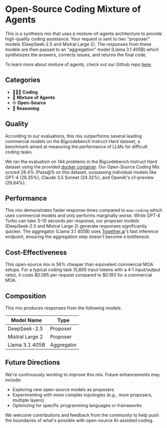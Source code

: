 # Open-Source Coding Mixture of Agents

This is a synthesis mix that uses a mixture-of-agents architecture to provide high-quality coding assistance. Your request is sent to two "proposer" models (DeepSeek-2.5 and Mistral Large 2). The responses from these models are then passed to an "aggregation" model (Llama 3.1 405B) which synthesizes the answers, corrects issues, and returns the final code.

To learn more about mixture of agents, check out our Github repo [here](https://github.com/catena-labs/moa-llm).

## Categories

- 👩🏽‍💻 **Coding**
- 🦾 **Mixture of Agents**
- 🌐 **Open-Source**
- 🧠 **Reasoning**

## Quality

According to our evaluations, this mix outperforms several leading commercial models on the Bigcodebench Instruct Hard dataset, a benchmark aimed at measuring the performance of LLMs for difficult coding tasks.

We ran the evaluation on 144 problems in the Bigcodebench Instruct Hard dataset using the provided [docker container](https://github.com/bigcode-project/bigcodebench). Our Open-Source Coding Mix scored 28.4% (Pass@1) on this dataset, surpassing individual models like GPT-4 (26.35%), Claude 3.5 Sonnet (24.32%), and OpenAI's o1-preview (26.84%).

## Performance

This mix demonstrates faster response times compared to `moa-coding` which uses commercial models and only performs marginally worse. While GPT-4 Turbo can take 3-10 seconds per response, our proposer models (DeepSeek-2.5 and Mistral Large 2) generate responses significantly quicker. The aggregator (Llama 3.1 405B) uses [Together.ai](http://together.ai/)'s fast inference endpoint, ensuring the aggregation step doesn't become a bottleneck.

## Cost-Effectiveness

This open-source mix is 56% cheaper than equivalent commercial MOA setups. For a typical coding task (5,800 input tokens with a 4:1 input/output ratio), it costs $0.085 per request compared to $0.193 for a commercial MOA.

## Composition

This mix produces responses from the following models:

| Model Name      | Type       |
| --------------- | ---------- |
| DeepSeek-2.5    | Proposer   |
| Mistral Large 2 | Proposer   |
| Llama 3.1 405B  | Aggregator |

## Future Directions

We're continuously working to improve this mix. Future enhancements may include:

- Exploring new open-source models as proposers
- Experimenting with more complex topologies (e.g., more proposers, multiple layers)
- Optimizing for specific programming languages or frameworks

We welcome contributions and feedback from the community to help push the boundaries of what's possible with open-source AI-assisted coding.
